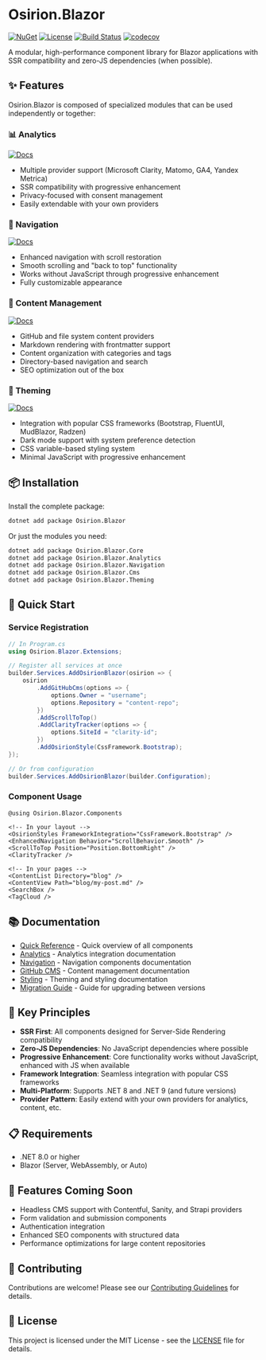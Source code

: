 ﻿# Osirion.Blazor

[![NuGet](https://img.shields.io/nuget/v/Osirion.Blazor)](https://www.nuget.org/packages/Osirion.Blazor)
[![License](https://img.shields.io/github/license/obrana-boranija/Osirion.Blazor)](https://github.com/obrana-boranija/Osirion.Blazor/blob/master/LICENSE.txt)
[![Build Status](https://img.shields.io/github/actions/workflow/status/obrana-boranija/Osirion.Blazor/test.yml?branch=master)](https://github.com/obrana-boranija/Osirion.Blazor/actions)
[![codecov](https://codecov.io/gh/obrana-boranija/Osirion.Blazor/branch/master/graph/badge.svg)](https://codecov.io/gh/obrana-boranija/Osirion.Blazor)

A modular, high-performance component library for Blazor applications with SSR compatibility and zero-JS dependencies (when possible).

## ✨ Features

Osirion.Blazor is composed of specialized modules that can be used independently or together:

### 📊 Analytics

[![Docs](https://img.shields.io/badge/docs-ANALYTICS.md-blue)](docs/ANALYTICS.md)

- Multiple provider support (Microsoft Clarity, Matomo, GA4, Yandex Metrica)
- SSR compatibility with progressive enhancement
- Privacy-focused with consent management
- Easily extendable with your own providers

### 🧭 Navigation

[![Docs](https://img.shields.io/badge/docs-NAVIGATION.md-blue)](docs/NAVIGATION.md)

- Enhanced navigation with scroll restoration
- Smooth scrolling and "back to top" functionality
- Works without JavaScript through progressive enhancement
- Fully customizable appearance

### 📝 Content Management

[![Docs](https://img.shields.io/badge/docs-GITHUB_CMS.md-blue)](docs/GITHUB_CMS.md)

- GitHub and file system content providers
- Markdown rendering with frontmatter support
- Content organization with categories and tags
- Directory-based navigation and search
- SEO optimization out of the box

### 🎨 Theming

[![Docs](https://img.shields.io/badge/docs-STYLING.md-blue)](docs/STYLING.md)

- Integration with popular CSS frameworks (Bootstrap, FluentUI, MudBlazor, Radzen)
- Dark mode support with system preference detection
- CSS variable-based styling system
- Minimal JavaScript with progressive enhancement

## 📦 Installation

Install the complete package:

```bash
dotnet add package Osirion.Blazor
```

Or just the modules you need:

```bash
dotnet add package Osirion.Blazor.Core
dotnet add package Osirion.Blazor.Analytics
dotnet add package Osirion.Blazor.Navigation
dotnet add package Osirion.Blazor.Cms
dotnet add package Osirion.Blazor.Theming
```

## 🚀 Quick Start

### Service Registration

```csharp
// In Program.cs
using Osirion.Blazor.Extensions;

// Register all services at once
builder.Services.AddOsirionBlazor(osirion => {
    osirion
        .AddGitHubCms(options => {
            options.Owner = "username";
            options.Repository = "content-repo";
        })
        .AddScrollToTop()
        .AddClarityTracker(options => {
            options.SiteId = "clarity-id";
        })
        .AddOsirionStyle(CssFramework.Bootstrap);
});

// Or from configuration
builder.Services.AddOsirionBlazor(builder.Configuration);
```

### Component Usage

```razor
@using Osirion.Blazor.Components

<!-- In your layout -->
<OsirionStyles FrameworkIntegration="CssFramework.Bootstrap" />
<EnhancedNavigation Behavior="ScrollBehavior.Smooth" />
<ScrollToTop Position="Position.BottomRight" />
<ClarityTracker />

<!-- In your pages -->
<ContentList Directory="blog" />
<ContentView Path="blog/my-post.md" />
<SearchBox />
<TagCloud />
```

## 📚 Documentation

- [Quick Reference](docs/QUICK_REFERENCE.md) - Quick overview of all components
- [Analytics](docs/ANALYTICS.md) - Analytics integration documentation
- [Navigation](docs/NAVIGATION.md) - Navigation components documentation
- [GitHub CMS](docs/GITHUB_CMS.md) - Content management documentation
- [Styling](docs/STYLING.md) - Theming and styling documentation
- [Migration Guide](docs/MIGRATION.md) - Guide for upgrading between versions

## 🌟 Key Principles

- **SSR First**: All components designed for Server-Side Rendering compatibility
- **Zero-JS Dependencies**: No JavaScript dependencies where possible
- **Progressive Enhancement**: Core functionality works without JavaScript, enhanced with JS when available
- **Framework Integration**: Seamless integration with popular CSS frameworks
- **Multi-Platform**: Supports .NET 8 and .NET 9 (and future versions)
- **Provider Pattern**: Easily extend with your own providers for analytics, content, etc.

## 📋 Requirements

- .NET 8.0 or higher
- Blazor (Server, WebAssembly, or Auto)

## 🧪 Features Coming Soon

- Headless CMS support with Contentful, Sanity, and Strapi providers
- Form validation and submission components
- Authentication integration
- Enhanced SEO components with structured data
- Performance optimizations for large content repositories

## 🤝 Contributing

Contributions are welcome! Please see our [Contributing Guidelines](CONTRIBUTING.md) for details.

## 📄 License

This project is licensed under the MIT License - see the [LICENSE](LICENSE.txt) file for details.